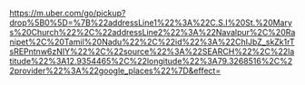 https://m.uber.com/go/pickup?drop%5B0%5D=%7B%22addressLine1%22%3A%22C.S.I%20St.%20Marys%20Church%22%2C%22addressLine2%22%3A%22Navalpur%2C%20Ranipet%2C%20Tamil%20Nadu%22%2C%22id%22%3A%22ChIJbZ_skZk1rTsREPntnw6zNIY%22%2C%22source%22%3A%22SEARCH%22%2C%22latitude%22%3A12.9354465%2C%22longitude%22%3A79.3268516%2C%22provider%22%3A%22google_places%22%7D&effect=